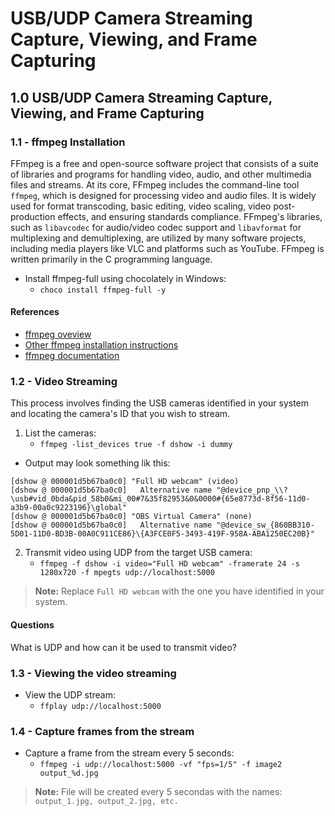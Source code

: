 # USB/UDP Camera Streaming Capture, Viewing, and Frame Capturing

## 1.0 USB/UDP Camera Streaming Capture, Viewing, and Frame Capturing

### 1.1 - ffmpeg Installation

FFmpeg is a free and open-source software project that consists of a suite of libraries and programs for handling video, audio, and other multimedia files and streams. At its core, FFmpeg includes the command-line tool `ffmpeg`, which is designed for processing video and audio files. It is widely used for format transcoding, basic editing, video scaling, video post-production effects, and ensuring standards compliance. FFmpeg's libraries, such as `libavcodec` for audio/video codec support and `libavformat` for multiplexing and demultiplexing, are utilized by many software projects, including media players like VLC and platforms such as YouTube. FFmpeg is written primarily in the C programming language. 

- Install ffmpeg-full using chocolately in Windows: 
  - `choco install ffmpeg-full -y`

#### References

- [ffmpeg oveview](https://ffmpeg.org/about.html)
- [Other ffmpeg installation instructions](https://ffmpeg.org/download.html)
- [ffmpeg documentation](https://ffmpeg.org/documentation.html)

### 1.2 - Video Streaming

This process involves finding the USB cameras identified in your system and locating the camera's ID that you wish to stream.

1. List the cameras: 
   - `ffmpeg -list_devices true -f dshow -i dummy`

- Output may look something lik this:

```text
[dshow @ 000001d5b67ba0c0] "Full HD webcam" (video)
[dshow @ 000001d5b67ba0c0]   Alternative name "@device_pnp_\\?\usb#vid_0bda&pid_58b0&mi_00#7&35f82953&0&0000#{65e8773d-8f56-11d0-a3b9-00a0c9223196}\global"
[dshow @ 000001d5b67ba0c0] "OBS Virtual Camera" (none)
[dshow @ 000001d5b67ba0c0]   Alternative name "@device_sw_{860BB310-5D01-11D0-BD3B-00A0C911CE86}\{A3FCE0F5-3493-419F-958A-ABA1250EC20B}"
```

2. Transmit video using UDP from the target USB camera:
   - `ffmpeg -f dshow -i video="Full HD webcam" -framerate 24 -s 1280x720 -f mpegts udp://localhost:5000`

> **Note:** Replace `Full HD webcam` with the one you have identified in your system.

#### Questions

What is UDP and how can it be used to transmit video?

### 1.3 - Viewing the video streaming

- View the UDP stream:
  - `ffplay udp://localhost:5000`


### 1.4 - Capture frames from the stream

- Capture a frame from the stream every 5 seconds:
  - `ffmpeg -i udp://localhost:5000 -vf "fps=1/5" -f image2 output_%d.jpg`

> **Note:** File will be created every 5 secondas with the names: `output_1.jpg, output_2.jpg, etc.`